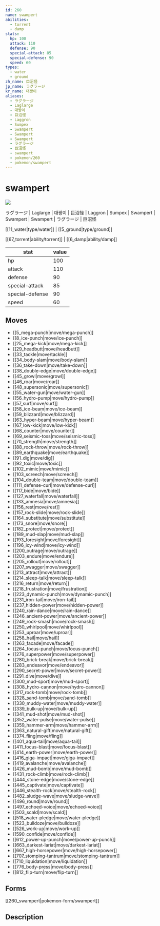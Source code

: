 ```yaml
---
id: 260
name: swampert
abilities:
  - torrent
  - damp
stats:
  hp: 100
  attack: 110
  defense: 90
  special-attack: 85
  special-defense: 90
  speed: 60
types:
  - water
  - ground
zh_name: 巨沼怪
jp_name: ラグラージ
kr_name: 대짱이
aliases:
  - ラグラージ
  - Laglarge
  - 대짱이
  - 巨沼怪
  - Laggron
  - Sumpex
  - Swampert
  - Swampert
  - Swampert
  - ラグラージ
  - 巨沼怪
  - swampert
  - pokemon/260
  - pokemon/swampert
---
```

# swampert

![](https://raw.githubusercontent.com/PokeAPI/sprites/master/sprites/pokemon/260.png)

ラグラージ | Laglarge | 대짱이 | 巨沼怪 | Laggron | Sumpex | Swampert | Swampert | Swampert | ラグラージ | 巨沼怪

[[11_water|type/water]] | [[5_ground|type/ground]]

[[67_torrent|ability/torrent]] | [[6_damp|ability/damp]]

|stat|value|
|---|---|
|hp|100|
|attack|110|
|defense|90|
|special-attack|85|
|special-defense|90|
|speed|60|


## Moves

- [[5_mega-punch|move/mega-punch]]
- [[8_ice-punch|move/ice-punch]]
- [[25_mega-kick|move/mega-kick]]
- [[29_headbutt|move/headbutt]]
- [[33_tackle|move/tackle]]
- [[34_body-slam|move/body-slam]]
- [[36_take-down|move/take-down]]
- [[38_double-edge|move/double-edge]]
- [[45_growl|move/growl]]
- [[46_roar|move/roar]]
- [[48_supersonic|move/supersonic]]
- [[55_water-gun|move/water-gun]]
- [[56_hydro-pump|move/hydro-pump]]
- [[57_surf|move/surf]]
- [[58_ice-beam|move/ice-beam]]
- [[59_blizzard|move/blizzard]]
- [[63_hyper-beam|move/hyper-beam]]
- [[67_low-kick|move/low-kick]]
- [[68_counter|move/counter]]
- [[69_seismic-toss|move/seismic-toss]]
- [[70_strength|move/strength]]
- [[88_rock-throw|move/rock-throw]]
- [[89_earthquake|move/earthquake]]
- [[91_dig|move/dig]]
- [[92_toxic|move/toxic]]
- [[102_mimic|move/mimic]]
- [[103_screech|move/screech]]
- [[104_double-team|move/double-team]]
- [[111_defense-curl|move/defense-curl]]
- [[117_bide|move/bide]]
- [[127_waterfall|move/waterfall]]
- [[133_amnesia|move/amnesia]]
- [[156_rest|move/rest]]
- [[157_rock-slide|move/rock-slide]]
- [[164_substitute|move/substitute]]
- [[173_snore|move/snore]]
- [[182_protect|move/protect]]
- [[189_mud-slap|move/mud-slap]]
- [[193_foresight|move/foresight]]
- [[196_icy-wind|move/icy-wind]]
- [[200_outrage|move/outrage]]
- [[203_endure|move/endure]]
- [[205_rollout|move/rollout]]
- [[207_swagger|move/swagger]]
- [[213_attract|move/attract]]
- [[214_sleep-talk|move/sleep-talk]]
- [[216_return|move/return]]
- [[218_frustration|move/frustration]]
- [[223_dynamic-punch|move/dynamic-punch]]
- [[231_iron-tail|move/iron-tail]]
- [[237_hidden-power|move/hidden-power]]
- [[240_rain-dance|move/rain-dance]]
- [[246_ancient-power|move/ancient-power]]
- [[249_rock-smash|move/rock-smash]]
- [[250_whirlpool|move/whirlpool]]
- [[253_uproar|move/uproar]]
- [[258_hail|move/hail]]
- [[263_facade|move/facade]]
- [[264_focus-punch|move/focus-punch]]
- [[276_superpower|move/superpower]]
- [[280_brick-break|move/brick-break]]
- [[283_endeavor|move/endeavor]]
- [[290_secret-power|move/secret-power]]
- [[291_dive|move/dive]]
- [[300_mud-sport|move/mud-sport]]
- [[308_hydro-cannon|move/hydro-cannon]]
- [[317_rock-tomb|move/rock-tomb]]
- [[328_sand-tomb|move/sand-tomb]]
- [[330_muddy-water|move/muddy-water]]
- [[339_bulk-up|move/bulk-up]]
- [[341_mud-shot|move/mud-shot]]
- [[352_water-pulse|move/water-pulse]]
- [[359_hammer-arm|move/hammer-arm]]
- [[363_natural-gift|move/natural-gift]]
- [[374_fling|move/fling]]
- [[401_aqua-tail|move/aqua-tail]]
- [[411_focus-blast|move/focus-blast]]
- [[414_earth-power|move/earth-power]]
- [[416_giga-impact|move/giga-impact]]
- [[419_avalanche|move/avalanche]]
- [[426_mud-bomb|move/mud-bomb]]
- [[431_rock-climb|move/rock-climb]]
- [[444_stone-edge|move/stone-edge]]
- [[445_captivate|move/captivate]]
- [[446_stealth-rock|move/stealth-rock]]
- [[482_sludge-wave|move/sludge-wave]]
- [[496_round|move/round]]
- [[497_echoed-voice|move/echoed-voice]]
- [[503_scald|move/scald]]
- [[518_water-pledge|move/water-pledge]]
- [[523_bulldoze|move/bulldoze]]
- [[526_work-up|move/work-up]]
- [[590_confide|move/confide]]
- [[612_power-up-punch|move/power-up-punch]]
- [[663_darkest-lariat|move/darkest-lariat]]
- [[667_high-horsepower|move/high-horsepower]]
- [[707_stomping-tantrum|move/stomping-tantrum]]
- [[710_liquidation|move/liquidation]]
- [[776_body-press|move/body-press]]
- [[812_flip-turn|move/flip-turn]]

## Forms



[[260_swampert|pokemon-form/swampert]]

## Description



